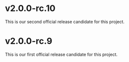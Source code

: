 # v2.0.0-rc.10
This is our second official release candidate for this project.

# v2.0.0-rc.9
This is our first official release candidate for this project.
